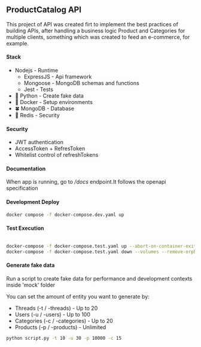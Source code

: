 ## ProductCatalog API

This project of API was created firt to implement the best practices of building APIs, after handling a business logic Product and Categories for multiple clients, something which was created to feed an e-commerce, for example.

#### Stack

- Nodejs - Runtime
  - ExpressJS - Api framework
  - Mongoose - MongoDB schemas and functions
  - Jest - Tests
- :snake: Python - Create fake data
- :whale: Docker - Setup environments 
- :four_leaf_clover: MongoDB - Database
- :red_circle: Redis - Security

#### Security

- JWT authentication
- AccessToken + RefresToken
- Whitelist control of refreshTokens

#### Documentation

When app is running, go to */docs* endpoint.It follows the openapi specification

#### Development Deploy

```bash
docker compose -f docker-compose.dev.yaml up
```

#### Test Execution

```bash

docker-compose -f docker-compose.test.yaml up --abort-on-container-exit --exit-code-from api | grep api && \ 
docker-compose -f docker-compose.test.yaml down --volumes --remove-orphans


```

#### Generate fake data

Run a script to create fake data for performance and development contexts inside 'mock' folder

You can set the amount of entity you want to generate by:

- Threads (-t / -threads) - Up to 20
- Users (-u / -users) - Up to 100
- Categories (-c / -categories) - Up to 20
- Products (-p / -products) - Unlimited

```bash
python script.py -t 10 -u 30 -p 10000 -c 15
```